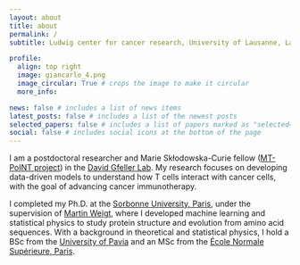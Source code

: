 ```yaml
---
layout: about
title: about
permalink: /
subtitle: Ludwig center for cancer research, University of Lausanne, Lausanne, Switzerland

profile:
  align: top right
  image: giancarlo_4.png
  image_circular: True # crops the image to make it circular
  more_info:

news: false # includes a list of news items
latest_posts: false # includes a list of the newest posts
selected_papers: false # includes a list of papers marked as "selected={true}"
social: false # includes social icons at the bottom of the page
---
```


I am a postdoctoral researcher and Marie Sk&#322;odowska-Curie fellow ([MT-PoINT project](https://cordis.europa.eu/project/id/101027973)) in the [David Gfeller Lab](https://gfellerlab.org/). My research focuses on developing data-driven models to understand how T cells interact with cancer cells, with the goal of advancing cancer immunotherapy.

I completed my Ph.D. at the [Sorbonne University, Paris](http://www.lcqb.upmc.fr/), under the supervision of [Martin Weigt](https://scholar.google.com/citations?user=HU1K_zsAAAAJ), where I developed machine learning and statistical physics to study protein structure and evolution from amino acid sequences. With a background in theoretical and statistical physics, I hold a BSc from the [University of Pavia](https://web.unipv.it/) and an MSc from the [&#201;cole Normale Supérieure, Paris](https://www.ens.psl.eu/).
